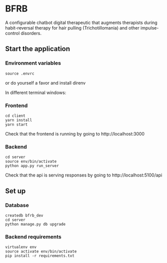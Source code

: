 # BFRB

A configurable chatbot digital therapeutic that augments therapists during habit-reversal therapy for hair pulling (Trichotillomania) and other impulse-control disorders.

## Start the application

### Environment variables
```
source .envrc
```
or do yourself a favor and install direnv

In different terminal windows:

### Frontend
```
cd client
yarn install
yarn start
```

Check that the frontend is running by going to http://localhost:3000

### Backend
```
cd server
source env/bin/activate
python app.py run_server
```

Check that the api is serving responses by going to http://localhost:5100/api

## Set up

### Database
```
createdb bfrb_dev
cd server
python manage.py db upgrade
```

### Backend requirements
```
virtualenv env
source activate env/bin/activate
pip install -r requirements.txt
```

